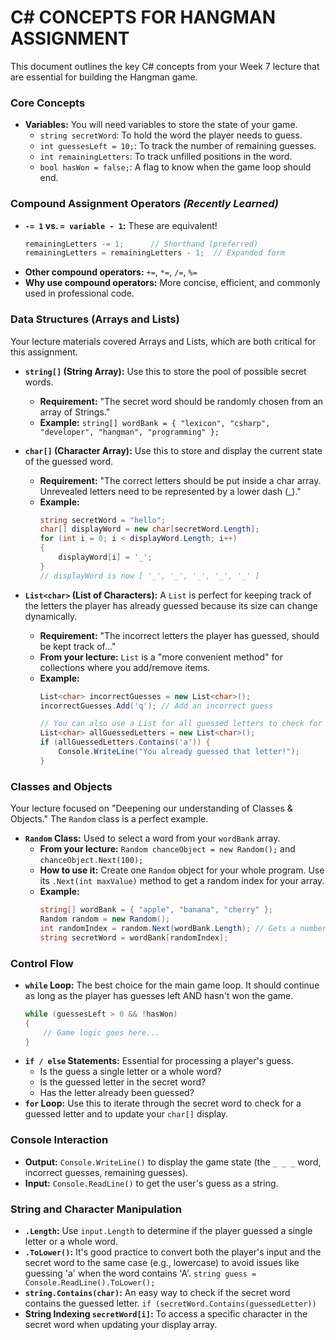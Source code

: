 # C# CONCEPTS FOR HANGMAN ASSIGNMENT

This document outlines the key C# concepts from your Week 7 lecture that are essential for building the Hangman game.

### **Core Concepts**
*   **Variables:** You will need variables to store the state of your game.
    *   `string secretWord`: To hold the word the player needs to guess.
    *   `int guessesLeft = 10;`: To track the number of remaining guesses.
    *   `int remainingLetters`: To track unfilled positions in the word.
    *   `bool hasWon = false;`: A flag to know when the game loop should end.

### **Compound Assignment Operators** *(Recently Learned)*
*   **`-= 1` vs. `= variable - 1`:** These are equivalent! 
    ```csharp
    remainingLetters -= 1;      // Shorthand (preferred)
    remainingLetters = remainingLetters - 1;  // Expanded form
    ```
*   **Other compound operators:** `+=`, `*=`, `/=`, `%=`
*   **Why use compound operators:** More concise, efficient, and commonly used in professional code.

### **Data Structures (Arrays and Lists)**
Your lecture materials covered Arrays and Lists, which are both critical for this assignment.

*   **`string[]` (String Array):** Use this to store the pool of possible secret words.
    *   **Requirement:** "The secret word should be randomly chosen from an array of Strings."
    *   **Example:** `string[] wordBank = { "lexicon", "csharp", "developer", "hangman", "programming" };`

*   **`char[]` (Character Array):** Use this to store and display the current state of the guessed word.
    *   **Requirement:** "The correct letters should be put inside a char array. Unrevealed letters need to be represented by a lower dash (_)."
    *   **Example:**
        ```csharp
        string secretWord = "hello";
        char[] displayWord = new char[secretWord.Length];
        for (int i = 0; i < displayWord.Length; i++)
        {
            displayWord[i] = '_';
        }
        // displayWord is now [ '_', '_', '_', '_', '_' ]
        ```

*   **`List<char>` (List of Characters):** A `List` is perfect for keeping track of the letters the player has already guessed because its size can change dynamically.
    *   **Requirement:** "The incorrect letters the player has guessed, should be kept track of..."
    *   **From your lecture:** `List` is a "more convenient method" for collections where you add/remove items.
    *   **Example:**
        ```csharp
        List<char> incorrectGuesses = new List<char>();
        incorrectGuesses.Add('q'); // Add an incorrect guess
        
        // You can also use a List for all guessed letters to check for duplicates
        List<char> allGuessedLetters = new List<char>();
        if (allGuessedLetters.Contains('a')) {
            Console.WriteLine("You already guessed that letter!");
        }
        ```

### **Classes and Objects**
Your lecture focused on "Deepening our understanding of Classes & Objects." The `Random` class is a perfect example.

*   **`Random` Class:** Used to select a word from your `wordBank` array.
    *   **From your lecture:** `Random chanceObject = new Random();` and `chanceObject.Next(100);`
    *   **How to use it:** Create one `Random` object for your whole program. Use its `.Next(int maxValue)` method to get a random index for your array.
    *   **Example:**
        ```csharp
        string[] wordBank = { "apple", "banana", "cherry" };
        Random random = new Random();
        int randomIndex = random.Next(wordBank.Length); // Gets a number between 0 and 2
        string secretWord = wordBank[randomIndex];
        ```

### **Control Flow**
*   **`while` Loop:** The best choice for the main game loop. It should continue as long as the player has guesses left AND hasn't won the game.
    ```csharp
    while (guessesLeft > 0 && !hasWon)
    {
        // Game logic goes here...
    }
    ```
*   **`if / else` Statements:** Essential for processing a player's guess.
    *   Is the guess a single letter or a whole word?
    *   Is the guessed letter in the secret word?
    *   Has the letter already been guessed?
*   **`for` Loop:** Use this to iterate through the secret word to check for a guessed letter and to update your `char[]` display.

### **Console Interaction**
*   **Output:** `Console.WriteLine()` to display the game state (the `_ _ _` word, incorrect guesses, remaining guesses).
*   **Input:** `Console.ReadLine()` to get the user's guess as a string.

### **String and Character Manipulation**
*   **`.Length`:** Use `input.Length` to determine if the player guessed a single letter or a whole word.
*   **`.ToLower()`:** It's good practice to convert both the player's input and the secret word to the same case (e.g., lowercase) to avoid issues like guessing 'a' when the word contains 'A'. `string guess = Console.ReadLine().ToLower();`
*   **`string.Contains(char)`:** An easy way to check if the secret word contains the guessed letter. `if (secretWord.Contains(guessedLetter))`
*   **String Indexing `secretWord[i]`:** To access a specific character in the secret word when updating your display array.